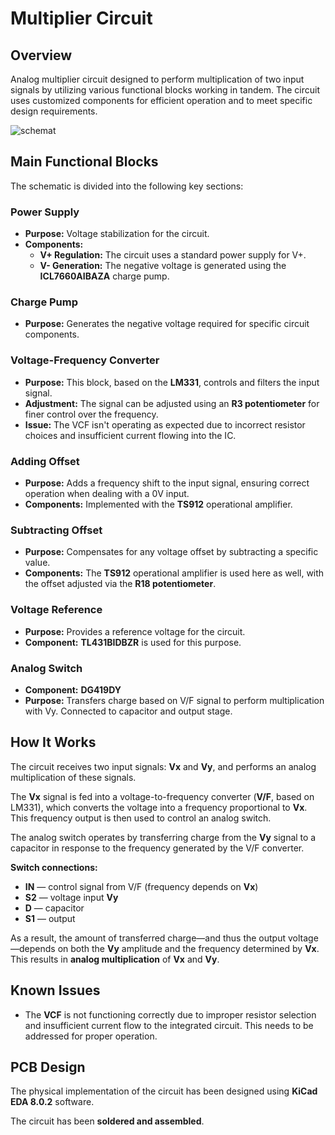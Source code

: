 # Multiplier Circuit

## Overview
Analog multiplier circuit designed to perform multiplication of two input signals by utilizing various functional blocks working in tandem. The circuit uses customized components for efficient operation and to meet specific design requirements.

![schemat](https://github.com/user-attachments/assets/6340ef47-a283-46fc-8b67-67d56be3459a)

## Main Functional Blocks
The schematic is divided into the following key sections:

### Power Supply
- **Purpose:** Voltage stabilization for the circuit.
- **Components:**
  - **V+ Regulation:** The circuit uses a standard power supply for V+.
  - **V- Generation:** The negative voltage is generated using the **ICL7660AIBAZA** charge pump.

### Charge Pump
- **Purpose:** Generates the negative voltage required for specific circuit components.

### Voltage-Frequency Converter
- **Purpose:** This block, based on the **LM331**, controls and filters the input signal.
- **Adjustment:** The signal can be adjusted using an **R3 potentiometer** for finer control over the frequency.
- **Issue:** The VCF isn't operating as expected due to incorrect resistor choices and insufficient current flowing into the IC.

### Adding Offset
- **Purpose:** Adds a frequency shift to the input signal, ensuring correct operation when dealing with a 0V input.
- **Components:** Implemented with the **TS912** operational amplifier.

### Subtracting Offset
- **Purpose:** Compensates for any voltage offset by subtracting a specific value.
- **Components:** The **TS912** operational amplifier is used here as well, with the offset adjusted via the **R18 potentiometer**.

### Voltage Reference
- **Purpose:** Provides a reference voltage for the circuit.
- **Component:** **TL431BIDBZR** is used for this purpose.

### Analog Switch
- **Component:** **DG419DY**  
- **Purpose:** Transfers charge based on V/F signal to perform multiplication with Vy. Connected to capacitor and output stage.

## How It Works

The circuit receives two input signals: **Vx** and **Vy**, and performs an analog multiplication of these signals.

The **Vx** signal is fed into a voltage-to-frequency converter (**V/F**, based on LM331), which converts the voltage into a frequency proportional to **Vx**. This frequency output is then used to control an analog switch.

The analog switch operates by transferring charge from the **Vy** signal to a capacitor in response to the frequency generated by the V/F converter.

**Switch connections:**
- **IN** — control signal from V/F (frequency depends on **Vx**)  
- **S2** — voltage input **Vy**  
- **D** — capacitor  
- **S1** — output  

As a result, the amount of transferred charge—and thus the output voltage—depends on both the **Vy** amplitude and the frequency determined by **Vx**. This results in **analog multiplication** of **Vx** and **Vy**.

## Known Issues
- The **VCF** is not functioning correctly due to improper resistor selection and insufficient current flow to the integrated circuit. This needs to be addressed for proper operation.

## PCB Design
The physical implementation of the circuit has been designed using **KiCad EDA 8.0.2** software.

The circuit has been **soldered and assembled**.
